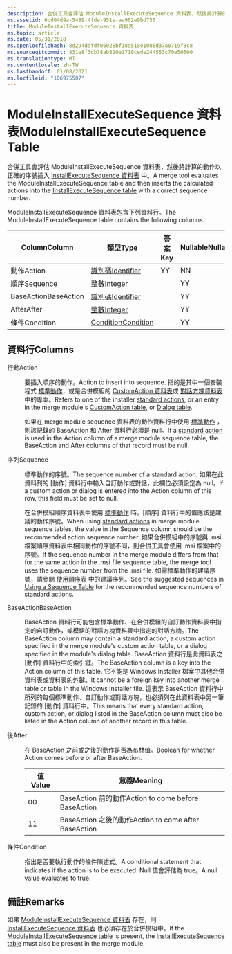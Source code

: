 ```yaml
---
description: 合併工具會評估 ModuleInstallExecuteSequence 資料表，然後將計算的動作以正確的序號插入 InstallExecuteSequence 資料表中。
ms.assetid: 6cd04d9a-5489-4fde-951e-aa962e9bd755
title: ModuleInstallExecuteSequence 資料表
ms.topic: article
ms.date: 05/31/2018
ms.openlocfilehash: 8d294ddfdf06028bf18d518e1086d37a0719f8c8
ms.sourcegitcommit: 831e8f3db78ab820e1710cede244553c70e50500
ms.translationtype: MT
ms.contentlocale: zh-TW
ms.lasthandoff: 01/08/2021
ms.locfileid: "106975507"
---
```

# <a name="moduleinstallexecutesequence-table"></a><span data-ttu-id="b5859-103">ModuleInstallExecuteSequence 資料表</span><span class="sxs-lookup"><span data-stu-id="b5859-103">ModuleInstallExecuteSequence Table</span></span>

<span data-ttu-id="b5859-104">合併工具會評估 ModuleInstallExecuteSequence 資料表，然後將計算的動作以正確的序號插入 [InstallExecuteSequence 資料表](installexecutesequence-table.md) 中。</span><span class="sxs-lookup"><span data-stu-id="b5859-104">A merge tool evaluates the ModuleInstallExecuteSequence table and then inserts the calculated actions into the [InstallExecuteSequence table](installexecutesequence-table.md) with a correct sequence number.</span></span>

<span data-ttu-id="b5859-105">ModuleInstallExecuteSequence 資料表包含下列資料行。</span><span class="sxs-lookup"><span data-stu-id="b5859-105">The ModuleInstallExecuteSequence table contains the following columns.</span></span>



| <span data-ttu-id="b5859-106">Column</span><span class="sxs-lookup"><span data-stu-id="b5859-106">Column</span></span>     | <span data-ttu-id="b5859-107">類型</span><span class="sxs-lookup"><span data-stu-id="b5859-107">Type</span></span>                         | <span data-ttu-id="b5859-108">答案</span><span class="sxs-lookup"><span data-stu-id="b5859-108">Key</span></span> | <span data-ttu-id="b5859-109">Nullable</span><span class="sxs-lookup"><span data-stu-id="b5859-109">Nullable</span></span> |
|------------|------------------------------|-----|----------|
| <span data-ttu-id="b5859-110">動作</span><span class="sxs-lookup"><span data-stu-id="b5859-110">Action</span></span>     | [<span data-ttu-id="b5859-111">識別碼</span><span class="sxs-lookup"><span data-stu-id="b5859-111">Identifier</span></span>](identifier.md) | <span data-ttu-id="b5859-112">Y</span><span class="sxs-lookup"><span data-stu-id="b5859-112">Y</span></span>   | <span data-ttu-id="b5859-113">N</span><span class="sxs-lookup"><span data-stu-id="b5859-113">N</span></span>        |
| <span data-ttu-id="b5859-114">順序</span><span class="sxs-lookup"><span data-stu-id="b5859-114">Sequence</span></span>   | [<span data-ttu-id="b5859-115">整數</span><span class="sxs-lookup"><span data-stu-id="b5859-115">Integer</span></span>](integer.md)       |     | <span data-ttu-id="b5859-116">Y</span><span class="sxs-lookup"><span data-stu-id="b5859-116">Y</span></span>        |
| <span data-ttu-id="b5859-117">BaseAction</span><span class="sxs-lookup"><span data-stu-id="b5859-117">BaseAction</span></span> | [<span data-ttu-id="b5859-118">識別碼</span><span class="sxs-lookup"><span data-stu-id="b5859-118">Identifier</span></span>](identifier.md) |     | <span data-ttu-id="b5859-119">Y</span><span class="sxs-lookup"><span data-stu-id="b5859-119">Y</span></span>        |
| <span data-ttu-id="b5859-120">After</span><span class="sxs-lookup"><span data-stu-id="b5859-120">After</span></span>      | [<span data-ttu-id="b5859-121">整數</span><span class="sxs-lookup"><span data-stu-id="b5859-121">Integer</span></span>](integer.md)       |     | <span data-ttu-id="b5859-122">Y</span><span class="sxs-lookup"><span data-stu-id="b5859-122">Y</span></span>        |
| <span data-ttu-id="b5859-123">條件</span><span class="sxs-lookup"><span data-stu-id="b5859-123">Condition</span></span>  | [<span data-ttu-id="b5859-124">Condition</span><span class="sxs-lookup"><span data-stu-id="b5859-124">Condition</span></span>](condition.md)   |     | <span data-ttu-id="b5859-125">Y</span><span class="sxs-lookup"><span data-stu-id="b5859-125">Y</span></span>        |



 

## <a name="columns"></a><span data-ttu-id="b5859-126">資料行</span><span class="sxs-lookup"><span data-stu-id="b5859-126">Columns</span></span>

<dl> <dt>

<span data-ttu-id="b5859-127"><span id="Action"></span><span id="action"></span><span id="ACTION"></span>行動</span><span class="sxs-lookup"><span data-stu-id="b5859-127"><span id="Action"></span><span id="action"></span><span id="ACTION"></span>Action</span></span>
</dt> <dd>

<span data-ttu-id="b5859-128">要插入順序的動作。</span><span class="sxs-lookup"><span data-stu-id="b5859-128">Action to insert into sequence.</span></span> <span data-ttu-id="b5859-129">指的是其中一個安裝程式 [標準動作](standard-actions.md)，或是合併模組的 [CustomAction 資料表](customaction-table.md)或 [對話方塊資料表](dialog-table.md)中的專案。</span><span class="sxs-lookup"><span data-stu-id="b5859-129">Refers to one of the installer [standard actions](standard-actions.md), or an entry in the merge module's [CustomAction table](customaction-table.md), or [Dialog table](dialog-table.md).</span></span>

<span data-ttu-id="b5859-130">如果在 merge module sequence 資料表的動作資料行中使用 [標準動作](standard-actions.md) ，則該記錄的 BaseAction 和 After 資料行必須是 null。</span><span class="sxs-lookup"><span data-stu-id="b5859-130">If a [standard action](standard-actions.md) is used in the Action column of a merge module sequence table, the BaseAction and After columns of that record must be null.</span></span>

</dd> <dt>

<span data-ttu-id="b5859-131"><span id="Sequence"></span><span id="sequence"></span><span id="SEQUENCE"></span>序列</span><span class="sxs-lookup"><span data-stu-id="b5859-131"><span id="Sequence"></span><span id="sequence"></span><span id="SEQUENCE"></span>Sequence</span></span>
</dt> <dd>

<span data-ttu-id="b5859-132">標準動作的序號。</span><span class="sxs-lookup"><span data-stu-id="b5859-132">The sequence number of a standard action.</span></span> <span data-ttu-id="b5859-133">如果在此資料列的 [動作] 資料行中輸入自訂動作或對話，此欄位必須設定為 null。</span><span class="sxs-lookup"><span data-stu-id="b5859-133">If a custom action or dialog is entered into the Action column of this row, this field must be set to null.</span></span>

<span data-ttu-id="b5859-134">在合併模組順序資料表中使用 [標準動作](standard-actions.md) 時，[順序] 資料行中的值應該是建議的動作序號。</span><span class="sxs-lookup"><span data-stu-id="b5859-134">When using [standard actions](standard-actions.md) in merge module sequence tables, the value in the Sequence column should be the recommended action sequence number.</span></span> <span data-ttu-id="b5859-135">如果合併模組中的序號與 .msi 檔案順序資料表中相同動作的序號不同，則合併工具會使用 .msi 檔案中的序號。</span><span class="sxs-lookup"><span data-stu-id="b5859-135">If the sequence number in the merge module differs from that for the same action in the .msi file sequence table, the merge tool uses the sequence number from the .msi file.</span></span> <span data-ttu-id="b5859-136">如需標準動作的建議序號，請參閱 [使用順序表](using-a-sequence-table.md) 中的建議序列。</span><span class="sxs-lookup"><span data-stu-id="b5859-136">See the suggested sequences in [Using a Sequence Table](using-a-sequence-table.md) for the recommended sequence numbers of standard actions.</span></span>

</dd> <dt>

<span data-ttu-id="b5859-137"><span id="BaseAction"></span><span id="baseaction"></span><span id="BASEACTION"></span>BaseAction</span><span class="sxs-lookup"><span data-stu-id="b5859-137"><span id="BaseAction"></span><span id="baseaction"></span><span id="BASEACTION"></span>BaseAction</span></span>
</dt> <dd>

<span data-ttu-id="b5859-138">BaseAction 資料行可能包含標準動作、在合併模組的自訂動作資料表中指定的自訂動作，或模組的對話方塊資料表中指定的對話方塊。</span><span class="sxs-lookup"><span data-stu-id="b5859-138">The BaseAction column may contain a standard action, a custom action specified in the merge module's custom action table, or a dialog specified in the module's dialog table.</span></span> <span data-ttu-id="b5859-139">BaseAction 資料行是此資料表之 [動作] 資料行中的索引鍵。</span><span class="sxs-lookup"><span data-stu-id="b5859-139">The BaseAction column is a key into the Action column of this table.</span></span> <span data-ttu-id="b5859-140">它不能是 Windows Installer 檔案中其他合併資料表或資料表的外鍵。</span><span class="sxs-lookup"><span data-stu-id="b5859-140">It cannot be a foreign key into another merge table or table in the Windows Installer file.</span></span> <span data-ttu-id="b5859-141">這表示 BaseAction 資料行中所列的每個標準動作、自訂動作或對話方塊，也必須列在此資料表中另一筆記錄的 [動作] 資料行中。</span><span class="sxs-lookup"><span data-stu-id="b5859-141">This means that every standard action, custom action, or dialog listed in the BaseAction column must also be listed in the Action column of another record in this table.</span></span>

</dd> <dt>

<span data-ttu-id="b5859-142"><span id="After"></span><span id="after"></span><span id="AFTER"></span>後</span><span class="sxs-lookup"><span data-stu-id="b5859-142"><span id="After"></span><span id="after"></span><span id="AFTER"></span>After</span></span>
</dt> <dd>

<span data-ttu-id="b5859-143">在 BaseAction 之前或之後的動作是否為布林值。</span><span class="sxs-lookup"><span data-stu-id="b5859-143">Boolean for whether Action comes before or after BaseAction.</span></span>



| <span data-ttu-id="b5859-144">值</span><span class="sxs-lookup"><span data-stu-id="b5859-144">Value</span></span> | <span data-ttu-id="b5859-145">意義</span><span class="sxs-lookup"><span data-stu-id="b5859-145">Meaning</span></span>                          |
|-------|----------------------------------|
| <span data-ttu-id="b5859-146">0</span><span class="sxs-lookup"><span data-stu-id="b5859-146">0</span></span>     | <span data-ttu-id="b5859-147">BaseAction 前的動作</span><span class="sxs-lookup"><span data-stu-id="b5859-147">Action to come before BaseAction</span></span> |
| <span data-ttu-id="b5859-148">1</span><span class="sxs-lookup"><span data-stu-id="b5859-148">1</span></span>     | <span data-ttu-id="b5859-149">BaseAction 之後的動作</span><span class="sxs-lookup"><span data-stu-id="b5859-149">Action to come after BaseAction</span></span>  |



 

</dd> <dt>

<span data-ttu-id="b5859-150"><span id="Condition"></span><span id="condition"></span><span id="CONDITION"></span>條件</span><span class="sxs-lookup"><span data-stu-id="b5859-150"><span id="Condition"></span><span id="condition"></span><span id="CONDITION"></span>Condition</span></span>
</dt> <dd>

<span data-ttu-id="b5859-151">指出是否要執行動作的條件陳述式。</span><span class="sxs-lookup"><span data-stu-id="b5859-151">A conditional statement that indicates if the action is to be executed.</span></span> <span data-ttu-id="b5859-152">Null 值會評估為 true。</span><span class="sxs-lookup"><span data-stu-id="b5859-152">A null value evaluates to true.</span></span>

</dd> </dl>

## <a name="remarks"></a><span data-ttu-id="b5859-153">備註</span><span class="sxs-lookup"><span data-stu-id="b5859-153">Remarks</span></span>

<span data-ttu-id="b5859-154">如果 [ModuleInstallExecuteSequence 資料表](installexecutesequence-table.md) 存在，則 [InstallExecuteSequence 資料表](installexecutesequence-table.md) 也必須存在於合併模組中。</span><span class="sxs-lookup"><span data-stu-id="b5859-154">If the [ModuleInstallExecuteSequence table](installexecutesequence-table.md) is present, the [InstallExecuteSequence table](installexecutesequence-table.md) must also be present in the merge module.</span></span>

 

 



